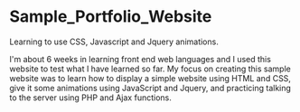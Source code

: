 Sample_Portfolio_Website
========================

Learning to use CSS, Javascript and Jquery animations. 

I'm about 6 weeks in learning front end web languages and I used this website to test what I have learned so far. My focus on creating this sample website was to learn how to display a simple website using HTML and CSS, give it some animations using JavaScript and Jquery, and practicing talking to the server using PHP and Ajax functions.

